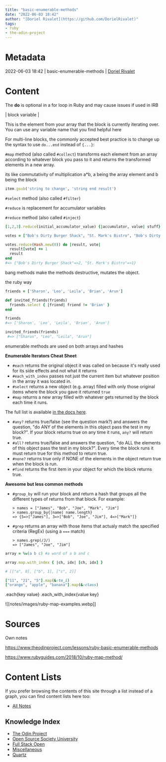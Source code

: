 ```yaml
---
title: "basic-enumerable-methods"
date: "2022-06-03 18:42"
author: "[Doriel Rivalet](https://github.com/DorielRivalet)"
tags:
- ruby
- the-odin-project
---
```


# Metadata
2022-06-03 18:42  | basic-enumerable-methods | [Doriel Rivalet](https://github.com/DorielRivalet)

# Content
The **do** is optional in a for loop in Ruby and may cause issues if used in IRB

| block variable |

This is the element from your array that the block is currently iterating over. You can use any variable name that you find helpful here

For multi-line blocks, the commonly accepted best practice is to change up the syntax to use `do...end` instead of `{...}`:

`#map` method (also called `#collect`) transforms each element from an array according to whatever block you pass to it and returns the transformed elements in a new array.

its like commutativity of multiplication a\*b, a being the array element and b being the block

```ruby
item.gsub('string to change', 'string end result')
```

`#select` method (also called `#filter`)

```#reduce``` is replacement for accumulator variables

`#reduce` method (also called `#inject`)

```ruby
[1,2,3].reduce(initial_accumulator_value) {|accumulator, value| stuff}
```


```ruby
votes = ["Bob's Dirty Burger Shack", "St. Mark's Bistro", "Bob's Dirty Burger Shack"]

votes.reduce(Hash.new(0)) do |result, vote|
  result[vote] += 1
  result
end
#=> {"Bob's Dirty Burger Shack"=>2, "St. Mark's Bistro"=>1}
```

bang methods make the methods destructive, mutates the object.

the ruby way 

```ruby
friends = ['Sharon', 'Leo', 'Leila', 'Brian', 'Arun']

def invited_friends(friends)
  friends.select { |friend| friend != 'Brian' }
end

friends
#=> ['Sharon', 'Leo', 'Leila', 'Brian', 'Arun']

invited_friends(friends)
 #=> ["Sharon", "Leo", "Leila", "Arun"]
```

enumerable methods are used on both arrays and hashes

**Enumerable Iterators Cheat Sheet**

-   `#each` returns the original object it was called on because it's really used for its side effects and not what it returns
-   `#each_with_index` passes not just the current item but whatever position in the array it was located in.
-   `#select` returns a new object (e.g. array) filled with only those original items where the block you gave it returned `true`
-   `#map` returns a new array filled with whatever gets returned by the block each time it runs.

The full list is available [in the docs here](http://ruby-doc.org/core-2.0/Enumerable.html).

-   `#any?` returns true/false (see the question mark?) and answers the question, "do ANY of the elements in this object pass the test in my block?". If your block returns true on any time it runs, `any?` will return true.
-   `#all?` returns true/false and answers the question, "do ALL the elements of this object pass the test in my block?". Every time the block runs it must return true for this method to return true.
-   `#none?` returns true only if NONE of the elements in the object return true when the block is run.
-   `#find` returns the first item in your object for which the block returns true.

**Awesome but less common methods**

-   `#group_by` will run your block and return a hash that groups all the different types of returns from that block. For example:
    
    ```
    > names = ["James", "Bob", "Joe", "Mark", "Jim"]
    > names.group_by{|name| name.length}
    => {5=>["James"], 3=>["Bob", "Joe", "Jim"], 4=>["Mark"]} 
    ```
    
-   `#grep` returns an array with those items that actualy match the specified criteria (RegEx) (using a `===` match)
    
    ```
    > names.grep(/J/)
    => ["James", "Joe", "Jim"]
    ```

```ruby
array = %w(a b c) #a word of a b and c

array.map.with_index { |ch, idx| [ch, idx] }

# [["a", 0], ["b", 1], ["c", 2]]

["11", "21", "5"].map(&:to_i)
["orange", "apple", "banana"].map(&:class)
```

.each{key value}
.each_with_index{value key}



![[notes/images/ruby-map-examples.webp]]


# Sources
Own notes

https://www.theodinproject.com/lessons/ruby-basic-enumerable-methods

https://www.rubyguides.com/2018/10/ruby-map-method/

# Content Lists
If you prefer browsing the contents of this site through a list instead of a graph, you can find content lists here too:

- [All Notes](notes/)

## Knowledge Index
- [The Odin Project](notes/index-list/the-odin-project.md)
- [Open Source Society University](notes/index-list/open-source-society-university.md)
- [Full Stack Open](notes/index-list/fullstack-open.md)
- [Miscellaneous](notes/index-list/miscellaneous.md)
- [Quartz](notes/index-list/quartz.md)


